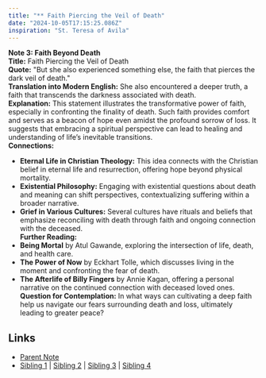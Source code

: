 ```yaml
---
title: "** Faith Piercing the Veil of Death"
date: "2024-10-05T17:15:25.086Z"
inspiration: "St. Teresa of Avila"
---
```


 

**Note 3: Faith Beyond Death**  
**Title:** Faith Piercing the Veil of Death  
**Quote:** "But she also experienced something else, the faith that pierces the dark veil of death."  
**Translation into Modern English:** She also encountered a deeper truth, a faith that transcends the darkness associated with death.  
**Explanation:** This statement illustrates the transformative power of faith, especially in confronting the finality of death. Such faith provides comfort and serves as a beacon of hope even amidst the profound sorrow of loss. It suggests that embracing a spiritual perspective can lead to healing and understanding of life’s inevitable transitions.  
**Connections:**  
- **Eternal Life in Christian Theology:** This idea connects with the Christian belief in eternal life and resurrection, offering hope beyond physical mortality.  
- **Existential Philosophy:** Engaging with existential questions about death and meaning can shift perspectives, contextualizing suffering within a broader narrative.  
- **Grief in Various Cultures:** Several cultures have rituals and beliefs that emphasize reconciling with death through faith and ongoing connection with the deceased.  
**Further Reading:**  
- **Being Mortal** by Atul Gawande, exploring the intersection of life, death, and health care.  
- **The Power of Now** by Eckhart Tolle, which discusses living in the moment and confronting the fear of death.  
- **The Afterlife of Billy Fingers** by Annie Kagan, offering a personal narrative on the continued connection with deceased loved ones.  
**Question for Contemplation:** In what ways can cultivating a deep faith help us navigate our fears surrounding death and loss, ultimately leading to greater peace?  



## Links

- [Parent Note](/parent-note.md)
- [Sibling 1](/zettel1.md) | [Sibling 2](/zettel2.md) | [Sibling 3](/zettel3.md) | [Sibling 4](/zettel4.md)
